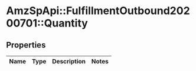 # AmzSpApi::FulfillmentOutbound20200701::Quantity

## Properties
Name | Type | Description | Notes
------------ | ------------- | ------------- | -------------

